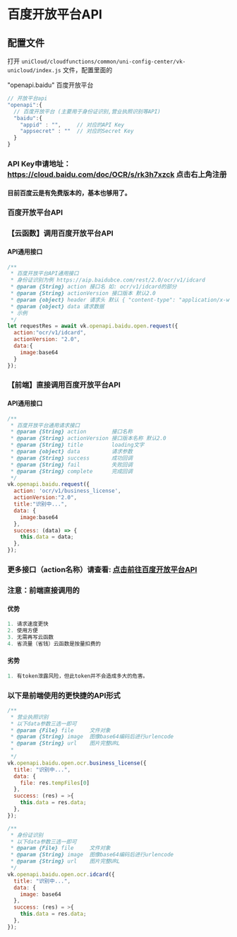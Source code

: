 # 百度开放平台API


## 配置文件

打开 `uniCloud/cloudfunctions/common/uni-config-center/vk-unicloud/index.js` 文件，配置里面的 

"openapi.baidu" 百度开放平台

```js
// 开放平台api
"openapi":{
  // 百度开放平台 (主要用于身份证识别,营业执照识别等API)
  "baidu":{
    "appid" : "",     // 对应的API Key
    "appsecret" : ""  // 对应的Secret Key
  }
}
```

### API Key申请地址：https://cloud.baidu.com/doc/OCR/s/rk3h7xzck 点击右上角注册
#### 目前百度云是有免费版本的，基本也够用了。

### 百度开放平台API

### 【云函数】调用百度开放平台API

#### API通用接口
```js
/**
 * 百度开放平台API通用接口
 * 身份证识别为例 https://aip.baidubce.com/rest/2.0/ocr/v1/idcard
 * @param {String} action 接口名 如: ocr/v1/idcard的部分
 * @param {String} actionVersion 接口版本 默认2.0
 * @param {object} header 请求头 默认 { "content-type": "application/x-www-form-urlencoded" }
 * @param {object} data 请求数据
 * 示例
 */
let requestRes = await vk.openapi.baidu.open.request({
  action:"ocr/v1/idcard",
  actionVersion: "2.0",
  data:{
    image:base64
  }
});
```

### 【前端】直接调用百度开放平台API
#### API通用接口
```js
/**
 * 百度开放平台通用请求接口
 * @param {String} action        接口名称
 * @param {String} actionVersion 接口版本名称 默认2.0
 * @param {String} title         loading文字
 * @param {object} data          请求参数
 * @param {String} success       成功回调
 * @param {String} fail          失败回调
 * @param {String} complete      完成回调
 */
vk.openapi.baidu.request({
  action: 'ocr/v1/business_license',
  actionVersion:"2.0",
  title:"识别中...",
  data: {
    image:base64
  },
  success: (data) => {
    this.data = data;
  },
});
```
###  更多接口（action名称）请查看: [点击前往百度开放平台API](https://cloud.baidu.com/doc/OCR/s/rk3h7xzck)

### 注意：前端直接调用的
#### 优势
```js
1. 请求速度更快
2. 使用方便
3. 无需再写云函数
4. 省流量（省钱）云函数是按量扣费的
```
#### 劣势
```js
1. 有token泄露风险，但此token并不会造成多大的危害。
```

### 以下是前端使用的更快捷的API形式
```js
/**
 * 营业执照识别
 * 以下data参数三选一即可
 * @param {File} file     文件对象
 * @param {String} image  图像base64编码后进行urlencode
 * @param {String} url    图片完整URL
 *
 */
vk.openapi.baidu.open.ocr.business_license({
  title: "识别中...",
  data: {
    file: res.tempFiles[0]
  },
  success: (res) = >{
    this.data = res.data;
  },
});

/**
 * 身份证识别
 * 以下data参数三选一即可
 * @param {File} file     文件对象
 * @param {String} image  图像base64编码后进行urlencode
 * @param {String} url    图片完整URL
 */
vk.openapi.baidu.open.ocr.idcard({
  title: "识别中...",
  data: {
    image: base64
  },
  success: (res) = >{
    this.data = res.data;
  },
});
```


